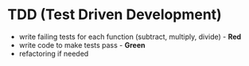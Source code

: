 # TDD (Test Driven Development) 
- write failing tests for each function (subtract, multiply, divide) - **Red**
- write code to make tests pass - **Green**
- refactoring if needed

